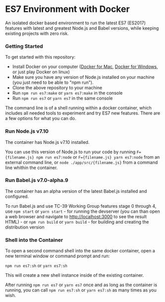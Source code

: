 # ES7 Environment with Docker

An isolated docker based environment to run the latest ES7 (ES2017) features with latest and greatest Node.js and Babel versions, while keeping existing projects with zero risk.

### Getting Started

To get started with this repository:

- Install Docker on your computer ([Docker for Mac](https://docs.docker.com/docker-for-mac/), [Docker for Windows](https://docs.docker.com/docker-for-windows/), or just play Docker on linux)
- Make sure you have any version of Node.js installed on your machine (you just need to be able to "npm run").
- Clone the above repository to your machine
- Run `npm run es7:make` or `yarn es7:make` in the console
- Run `npm run es7` or `yarn es7` in the same console

The command line is of a shell running within a docker container, which includes all needed tools to experiment and try ES7 new features. There are a few options for what you can do.

### Run Node.js v7.10

The container has Node.js v7.10 installed.

You can use this version of Node.js to run your code by running `F={filename.js} npm run es7:node` or `F={filename.js} yarn es7:node` from an external command line, or `node ./app/src/{filename.js}` from a command line whithin the container.

### Run Babel.js v7.0-alpha.9

The container has an alpha version of the latest Babel.js installed and configured.

To run Babel.js and use TC-39 Working Group features stage 0 through 4, use `npm start` or `yarn start` - for running the devserver (you can than open a web browser and navigate to [http://localhost:3000](http://localhost:3000) to see the result HTML) - or `npm run build` or `yarn build` - for building and creating the distribution version

### Shell into the Container

To open a second command shell into the same docker container, open a new terminal window or command prompt and run:

`npm run es7:sh` or `yarn es7:sh`

This will create a new shell instance inside of the existing container.

After running `npm run es7` or `yarn es7` once and as long as the container is running, you can call `npm run es7:sh` or `yarn es7:sh` as many times as you wish.
